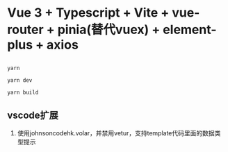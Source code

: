 # Vue 3 + Typescript + Vite + vue-router + pinia(替代vuex) + element-plus + axios

##
```
yarn 

yarn dev

yarn build
```

## vscode扩展

1. 使用johnsoncodehk.volar，并禁用vetur，支持template代码里面的数据类型提示


